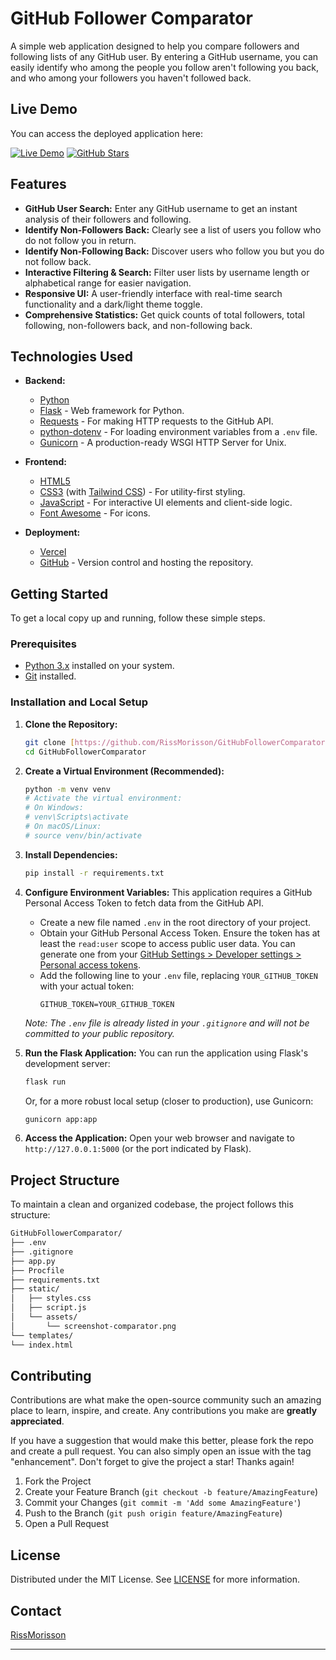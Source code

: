 # GitHub Follower Comparator

A simple web application designed to help you compare followers and following lists of any GitHub user. By entering a GitHub username, you can easily identify who among the people you follow aren't following you back, and who among your followers you haven't followed back.

## Live Demo

You can access the deployed application here:

[![Live Demo](https://img.shields.io/badge/Live_Demo-00C7B7?logo=netlify)](https://github-compare-web.vercel.app/)
[![GitHub Stars](https://img.shields.io/github/stars/RissMorisson/GithubCompareWeb?style=social)](https://github.com/RissMorisson/GithubCompareWeb/stargazers)

## Features

* **GitHub User Search:** Enter any GitHub username to get an instant analysis of their followers and following.
* **Identify Non-Followers Back:** Clearly see a list of users you follow who do not follow you in return.
* **Identify Non-Following Back:** Discover users who follow you but you do not follow back.
* **Interactive Filtering & Search:** Filter user lists by username length or alphabetical range for easier navigation.
* **Responsive UI:** A user-friendly interface with real-time search functionality and a dark/light theme toggle.
* **Comprehensive Statistics:** Get quick counts of total followers, total following, non-followers back, and non-following back.

## Technologies Used

* **Backend:**
    * [Python](https://www.python.org/)
    * [Flask](https://flask.palletsprojects.com/) - Web framework for Python.
    * [Requests](https://requests.readthedocs.io/en/latest/) - For making HTTP requests to the GitHub API.
    * [python-dotenv](https://pypi.org/project/python-dotenv/) - For loading environment variables from a `.env` file.
    * [Gunicorn](https://gunicorn.org/) - A production-ready WSGI HTTP Server for Unix.

* **Frontend:**
    * [HTML5](https://developer.mozilla.org/en-US/docs/Web/HTML)
    * [CSS3](https://developer.mozilla.org/en-US/docs/Web/CSS) (with [Tailwind CSS](https://tailwindcss.com/)) - For utility-first styling.
    * [JavaScript](https://developer.mozilla.org/en-US/docs/Web/JavaScript) - For interactive UI elements and client-side logic.
    * [Font Awesome](https://fontawesome.com/) - For icons.

* **Deployment:**
    * [Vercel](https://vercel.com/)
    * [GitHub](https://github.com/) - Version control and hosting the repository.

## Getting Started

To get a local copy up and running, follow these simple steps.

### Prerequisites

* [Python 3.x](https://www.python.org/downloads/) installed on your system.
* [Git](https://git-scm.com/downloads) installed.

### Installation and Local Setup

1.  **Clone the Repository:**
    ```bash
    git clone [https://github.com/RissMorisson/GitHubFollowerComparator.git](https://github.com/RissMorisson/GitHubFollowerComparator.git)
    cd GitHubFollowerComparator
    ```

2.  **Create a Virtual Environment (Recommended):**
    ```bash
    python -m venv venv
    # Activate the virtual environment:
    # On Windows:
    # venv\Scripts\activate
    # On macOS/Linux:
    # source venv/bin/activate
    ```

3.  **Install Dependencies:**
    ```bash
    pip install -r requirements.txt
    ```

4.  **Configure Environment Variables:**
    This application requires a GitHub Personal Access Token to fetch data from the GitHub API.

    * Create a new file named `.env` in the root directory of your project.
    * Obtain your GitHub Personal Access Token. Ensure the token has at least the `read:user` scope to access public user data. You can generate one from your [GitHub Settings > Developer settings > Personal access tokens](https://github.com/settings/tokens).
    * Add the following line to your `.env` file, replacing `YOUR_GITHUB_TOKEN` with your actual token:
        ```dotenv
        GITHUB_TOKEN=YOUR_GITHUB_TOKEN
        ```
    *Note: The `.env` file is already listed in your `.gitignore` and will not be committed to your public repository.*

5.  **Run the Flask Application:**
    You can run the application using Flask's development server:
    ```bash
    flask run
    ```
    Or, for a more robust local setup (closer to production), use Gunicorn:
    ```bash
    gunicorn app:app
    ```

6.  **Access the Application:**
    Open your web browser and navigate to `http://127.0.0.1:5000` (or the port indicated by Flask).

## Project Structure

To maintain a clean and organized codebase, the project follows this structure:

```bash
GitHubFollowerComparator/
├── .env
├── .gitignore
├── app.py
├── Procfile
├── requirements.txt
├── static/
│   ├── styles.css
│   ├── script.js
│   └── assets/
│       └── screenshot-comparator.png
└── templates/
└── index.html
```

## Contributing

Contributions are what make the open-source community such an amazing place to learn, inspire, and create. Any contributions you make are **greatly appreciated**.

If you have a suggestion that would make this better, please fork the repo and create a pull request. You can also simply open an issue with the tag "enhancement".
Don't forget to give the project a star! Thanks again!

1.  Fork the Project
2.  Create your Feature Branch (`git checkout -b feature/AmazingFeature`)
3.  Commit your Changes (`git commit -m 'Add some AmazingFeature'`)
4.  Push to the Branch (`git push origin feature/AmazingFeature`)
5.  Open a Pull Request

## License

Distributed under the MIT License. See [LICENSE](https://github.com/RissMorisson/GithubCompareWeb/blob/main/LICENSE) for more information.

## Contact

[RissMorisson](https://github.com/RissMorisson)

---

